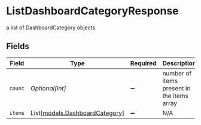 # ListDashboardCategoryResponse

a list of DashboardCategory objects


## Fields

| Field                                                            | Type                                                             | Required                                                         | Description                                                      |
| ---------------------------------------------------------------- | ---------------------------------------------------------------- | ---------------------------------------------------------------- | ---------------------------------------------------------------- |
| `count`                                                          | *Optional[int]*                                                  | :heavy_minus_sign:                                               | number of items present in the items array                       |
| `items`                                                          | List[[models.DashboardCategory](../models/dashboardcategory.md)] | :heavy_minus_sign:                                               | N/A                                                              |